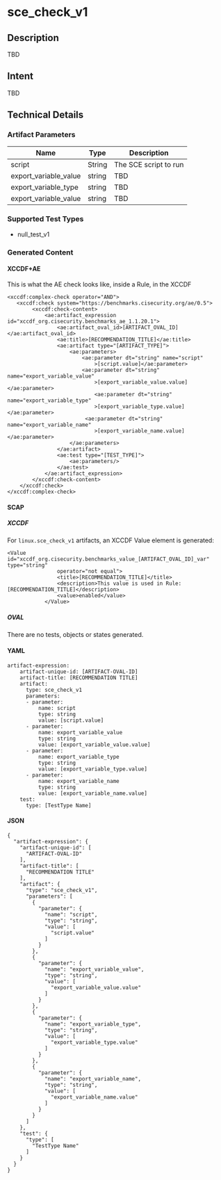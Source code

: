 # sce_check_v1

## Description
TBD

## Intent
TBD

## Technical Details
### Artifact Parameters
| Name                  |Type    | Description |
| ----------------------|--------| ----------- |
| script  | String | The SCE script to run  |
| export_variable_value |string |TBD	|
| export_variable_type|string | TBD |
| export_variable_value | string | TBD |

### Supported Test Types
- null_test_v1

### Generated Content
#### XCCDF+AE
This is what the AE check looks like, inside a Rule, in the XCCDF

```
<xccdf:complex-check operator="AND">
   <xccdf:check system="https://benchmarks.cisecurity.org/ae/0.5">
        <xccdf:check-content>
            <ae:artifact_expression id="xccdf_org.cisecurity.benchmarks_ae_1.1.20.1">
                <ae:artifact_oval_id>[ARTIFACT_OVAL_ID]</ae:artifact_oval_id>
                <ae:title>[RECOMMENDATION_TITLE]</ae:title>
                <ae:artifact type="[ARTIFACT_TYPE]">
                    <ae:parameters>
                        <ae:parameter dt="string" name="script"
                            >[script.value]</ae:parameter>
                        <ae:parameter dt="string" name="export_variable_value"
                            >[export_variable_value.value]</ae:parameter>
                            <ae:parameter dt="string" name="export_variable_type"
                            >[export_variable_type.value]</ae:parameter>
                         <ae:parameter dt="string" name="export_variable_name"
                            >[export_variable_name.value]</ae:parameter>
                    </ae:parameters>
                </ae:artifact>
                <ae:test type="[TEST_TYPE]">
                    <ae:parameters/>
                </ae:test>
            </ae:artifact_expression>
        </xccdf:check-content>
    </xccdf:check>
</xccdf:complex-check>
```

#### SCAP
##### XCCDF
For `linux.sce_check_v1` artifacts, an XCCDF Value element is generated:


```
<Value id="xccdf_org.cisecurity.benchmarks_value_[ARTIFACT_OVAL_ID]_var" type="string"
				operator="not equal">
				<title>[RECOMMENDATION_TITLE]</title>
				<description>This value is used in Rule: [RECOMMENDATION_TITLE]</description>
				<value>enabled</value>
			</Value>
```


##### OVAL 
There are no tests, objects or states generated.

#### YAML


```
artifact-expression:
    artifact-unique-id: [ARTIFACT-OVAL-ID]
    artifact-title: [RECOMMENDATION TITLE]
    artifact:
      type: sce_check_v1
      parameters:
      - parameter: 
          name: script
          type: string
          value: [script.value]
      - parameter: 
          name: export_variable_value
          type: string
          value: [export_variable_value.value]
      - parameter: 
          name: export_variable_type
          type: string
          value: [export_variable_type.value]    
      - parameter: 
          name: export_variable_name
          type: string
          value: [export_variable_name.value]
    test:
      type: [TestType Name]  
```

#### JSON

```
{
  "artifact-expression": {
    "artifact-unique-id": [
      "ARTIFACT-OVAL-ID"
    ],
    "artifact-title": [
      "RECOMMENDATION TITLE"
    ],
    "artifact": {
      "type": "sce_check_v1",
      "parameters": [
        {
          "parameter": {
            "name": "script",
            "type": "string",
            "value": [
              "script.value"
            ]
          }
        },
        {
          "parameter": {
            "name": "export_variable_value",
            "type": "string",
            "value": [
              "export_variable_value.value"
            ]
          }
        },
        {
          "parameter": {
            "name": "export_variable_type",
            "type": "string",
            "value": [
              "export_variable_type.value"
            ]
          }
        },
        {
          "parameter": {
            "name": "export_variable_name",
            "type": "string",
            "value": [
              "export_variable_name.value"
            ]
          }
        }
      ]
    },
    "test": {
      "type": [
        "TestType Name"
      ]
    }
  }
}
``` 